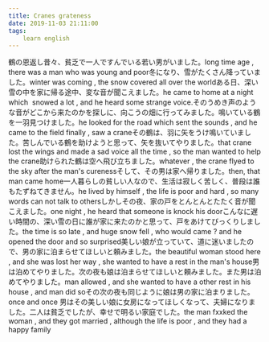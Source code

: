 ```yaml
---
title: Cranes grateness
date: 2019-11-03 21:11:00
tags:
    learn english
---
```

鶴の恩返し昔々、貧乏で一人ですんでいる若い男がいました。long time age , there was a man who was young and poor冬になり、雪がたくさん降っていました。winter was coming , the snow covered all over the worldある日、深い雪の中を家に帰る途中、変な音が聞こえました。he came to home at a night which  snowed a lot , and he heard some strange voice.そのうめき声のような音がどこから来たのかを探しに、向こうの畑に行ってみました。鳴いている鶴を一羽見つけました。he looked for the road which sent the sounds , and he came to the field finally , saw a craneその鶴は、羽に矢をうけ鳴いていました。苦しんでいる鶴を助けようと思って、矢を抜いてやりました。that crane lost the wings and made a sad voice all the time , so the man wanted to help the crane助けられた鶴は空へ飛び立ちました。whatever , the crane flyed to the sky after the man's curenessそして、その男は家へ帰りました。then, that man came home一人暮らしの貧しい人なので、生活は寂しく苦しく、普段は誰もたずねてきません。he lived by himself , the life is poor and hard , so many words can not talk to othersしかしその夜、家の戸をとんとんとたたく音が聞こえました。one night , he heard that someone is knock his doorこんなに遅い時間の、深い雪の日に誰が家に来たのかと思って、戸をあけてびっくりしました。the time is so late , and huge snow fell , who would came ? and he opened the door and so surprised美しい娘が立っていて、道に迷いましたので、男の家に泊まらせてほしいと頼みました。the beautiful woman stood here , and she was lost her way , she wanted to have a rest in the man's house男は泊めてやりました。次の夜も娘は泊まらせてほしいと頼みました。また男は泊めてやりました。man allowed , and she wanted to have a other rest in his house , and man did soその次の夜も同じように娘は男の家に泊まりました。once and once 男はその美しい娘に女房になってほしくなって、夫婦になりました。二人は貧乏でしたが、幸せで明るい家庭でした。the man fxxked the woman , and they got married , although the life is poor , and they had a happy family